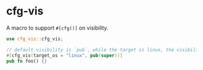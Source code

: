 # cfg-vis

A macro to support `#[cfg()]` on visibility.

```rust
use cfg_vis::cfg_vis;

// default visibility is `pub`, while the target is linux, the visibility is `pub(super)`.
#[cfg_vis(target_os = "linux", pub(super))]
pub fn foo() {}

```